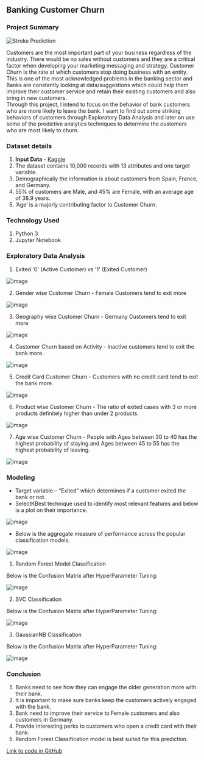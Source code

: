 ## Banking Customer Churn

### Project Summary

![Stroke Prediction](https://user-images.githubusercontent.com/54513557/128503763-1e527568-af4c-4887-8689-f3cca8a01bad.jpeg)

Customers are the most important part of your business regardless of the industry. There would be no sales without customers and they are a critical factor when developing your marketing messaging and strategy. Customer Churn is the rate at which customers stop doing business with an entity. This is one of the most acknowledged problems in the banking sector and Banks are constantly looking at data/suggestions which could help them improve their customer service and retain their existing customers and also bring in new customers.  
Through this project, I intend to focus on the behavior of bank customers who are more likely to leave the bank. I want to find out some striking behaviors of customers through Exploratory Data Analysis and later on use some of the predictive analytics techniques to determine the customers who are most likely to churn.  

### Dataset details

1. **Input Data** - [Kaggle](https://www.kaggle.com/fedesoriano/stroke-prediction-dataset)
2. The dataset contains 10,000 records with 13 attributes and one target variable.
3. Demographically the information is about customers from Spain, France, and Germany.
4. 55% of customers are Male, and 45% are Female, with an average age of 38.9 years. 
5. ‘Age’ is a majorly contributing factor to Customer Churn. 

### Technology Used

1. Python 3
2. Jupyter Notebook

### Exploratory Data Analysis

1. Exited '0' (Active Customer) vs '1' (Exited Customer)

![image](https://user-images.githubusercontent.com/54513557/126905039-dd6ecf09-5be1-4168-81ed-6f049d3e1891.png)

2. Gender wise Customer Churn - Female Customers tend to exit more

![image](https://user-images.githubusercontent.com/54513557/126905068-f47403c1-5a16-4535-8186-c543b8687f26.png)

3. Geography wise Customer Churn - Germany Customers tend to exit more

![image](https://user-images.githubusercontent.com/54513557/126905081-4059c860-3197-436d-b9f7-58255f2c631a.png)

4. Customer Churn based on Activity - Inactive customers tend to exit the bank more.

![image](https://user-images.githubusercontent.com/54513557/126905109-895d6a76-40a3-4aa0-aece-379bdad61869.png)

5. Credit Card Customer Churn - Customers with no credit card tend to exit the bank more.

![image](https://user-images.githubusercontent.com/54513557/126905147-e876afe9-2bc6-468c-a400-dfdf955e0606.png)

6. Product wise Customer Churn - The ratio of exited cases with 3 or more products definitely higher than under 2 products.

![image](https://user-images.githubusercontent.com/54513557/126905167-e9109190-4d53-4773-90a1-2af8e840b687.png)

7. Age wise Customer Churn - People with Ages between 30 to 40 has the highest probability of staying and Ages between 45 to 55 has the highest probability of leaving.

![image](https://user-images.githubusercontent.com/54513557/126905196-09a09d29-b064-4daf-82c8-9ad5d5d2ecb4.png)


### Modeling

- Target variable – “Exited” which determines if a customer exited the bank or not. 
- SelectKBest technique used to identify most relevant features and below is a plot on their importance.

![image](https://user-images.githubusercontent.com/54513557/126905251-665eac24-fba9-4ea3-bf2f-ebc04aef81a7.png)

- Below is the aggregate measure of performance across the popular classification models.

![image](https://user-images.githubusercontent.com/54513557/126905278-496a744b-d9f1-4549-a2a8-23d229290ecd.png)

1) Random Forest Model Classification

Below is the Confusion Matrix after HyperParameter Tuning:

![image](https://user-images.githubusercontent.com/54513557/126905286-9fb7fce2-0a94-45d7-9561-ead73c0e4c6d.png)

2) SVC Classification

Below is the Confusion Matrix after HyperParameter Tuning:

![image](https://user-images.githubusercontent.com/54513557/126905301-03927b99-3994-4566-9fb8-4053eda94673.png)

3) GaussianNB Classification

Below is the Confusion Matrix after HyperParameter Tuning:

![image](https://user-images.githubusercontent.com/54513557/126905322-890dda54-e5bb-48ac-b067-3fef1b0c0e30.png)


### Conclusion

1) Banks need to see how they can engage the older generation more with their bank.
2) It is important to make sure banks keep the customers actively engaged with the bank.
3) Bank need to improve their service to Female customers and also customers in Germany.
4) Provide interesting perks to customers who open a credit card with their bank.
5) Random Forest Classification model is best suited for this prediction.

[Link to code in GitHub](https://github.com/vinaynagaraj88/DataScience_Portfolio/tree/main/P3%20-%20Stroke%20Prediction)
